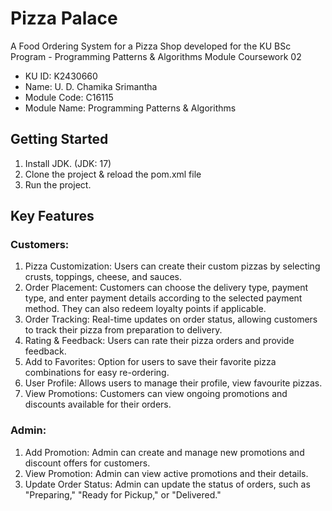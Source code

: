 # Pizza Palace

A Food Ordering System for a Pizza Shop developed for the KU BSc Program - Programming Patterns & Algorithms Module Coursework 02

- KU ID: K2430660
- Name: U. D. Chamika Srimantha
- Module Code: C16115
- Module Name: Programming Patterns & Algorithms

## Getting Started

1. Install JDK. (JDK: 17)
2. Clone the project & reload the pom.xml file
3. Run the project.

## Key Features

### Customers:
1. Pizza Customization: Users can create their custom pizzas by selecting crusts, toppings, cheese, and sauces.
2. Order Placement: Customers can choose the delivery type, payment type, and enter payment details according to the selected payment method. They can also redeem loyalty points if applicable.
3. Order Tracking: Real-time updates on order status, allowing customers to track their pizza from preparation to delivery.
4. Rating & Feedback: Users can rate their pizza orders and provide feedback.
5. Add to Favorites: Option for users to save their favorite pizza combinations for easy re-ordering.
6. User Profile: Allows users to manage their profile, view favourite pizzas.
7. View Promotions: Customers can view ongoing promotions and discounts available for their orders.

### Admin:
1. Add Promotion: Admin can create and manage new promotions and discount offers for customers.
2. View Promotion: Admin can view active promotions and their details.
3. Update Order Status: Admin can update the status of orders, such as "Preparing," "Ready for Pickup," or "Delivered."